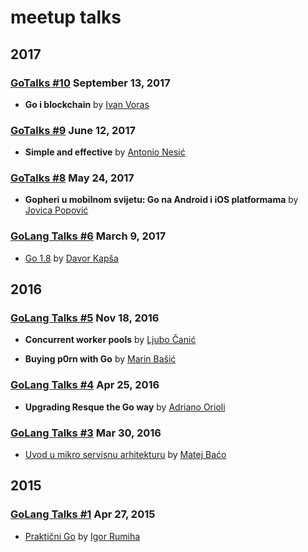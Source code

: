 # meetup talks


## 2017


### [GoTalks #10](https://www.meetup.com/Golang-ZG/events/243038475/) September 13, 2017
- **Go i blockchain**
by [Ivan Voras](https://twitter.com/ivoras)


### [GoTalks #9](https://www.meetup.com/Golang-ZG/events/240548481/) June 12, 2017
- **Simple and effective**
by [Antonio Nesić](https://twitter.com/exo23)


### [GoTalks #8](https://www.meetup.com/Golang-ZG/events/239817535/) May 24, 2017
- **Gopheri u mobilnom svijetu: Go na Android i iOS platformama**
by [Jovica Popović](https://twitter.com/jpop_32)


### [GoLang Talks #6](https://www.meetup.com/Golang-ZG/events/237499164/) March 9, 2017
- [Go 1.8](http://talks.godoc.org/github.com/dvrkps/go18talk/presentation.slide#1)
by [Davor Kapša](https://twitter.com/dvrkps)


## 2016


### [GoLang Talks #5](https://www.meetup.com/Golang-ZG/events/235292107/) Nov 18, 2016
- **Concurrent worker pools**
by [Ljubo Čanić](https://twitter.com/ljubo_canic)

- **Buying p0rn with Go**
by [Marin Bašić](https://twitter.com/marin02basic)


### [GoLang Talks #4](https://www.meetup.com/Golang-ZG/events/230471563/) Apr 25, 2016 
- **Upgrading Resque the Go way**
by [Adriano Orioli](https://twitter.com/TheOrioli)


### [GoLang Talks #3](https://www.meetup.com/Golang-ZG/events/229616950/) Mar 30, 2016
- [Uvod u mikro servisnu arhitekturu](http://talks.godoc.org/github.com/golanghr/talks/2016/basics-of-microservice-architecture.slide#1)
by [Matej Baćo](https://twitter.com/matejbaco)


## 2015


### [GoLang Talks #1](https://www.meetup.com/Golang-ZG/events/221578834/) Apr 27, 2015
- [Praktični Go](https://github.com/irumiha/preza)
by [Igor Rumiha](https://twitter.com/irrummi)
